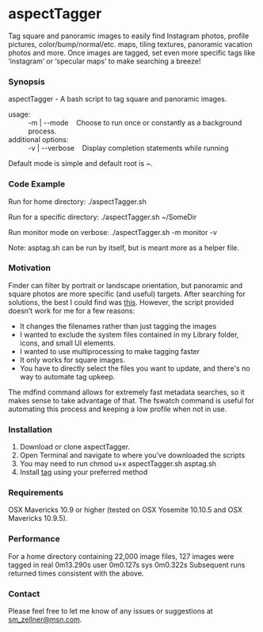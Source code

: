 # aspectTagger
Tag square and panoramic images to easily find Instagram photos, profile pictures, color/bump/normal/etc. maps, tiling textures, panoramic vacation photos and more. Once images are tagged, set even more specific tags like ‘instagram’ or ‘specular maps’ to make searching a breeze!

### Synopsis
aspectTagger - A bash script to tag square and panoramic images. 
<dl>
  <dt> usage: <br>
    <dd> -m | --mode <simple||monitor> <path> &nbsp;&nbsp;  Choose to run once or constantly as a background process. <br>
  <dt> additional options: <br>
      <dd>  -v | --verbose  &nbsp;&nbsp;    Display completion statements while running <br>
      </dl>
  Default mode is simple and default root is ~. 
  
### Code Example
Run for home directory: 
./aspectTagger.sh 

Run for a specific directory: 
./aspectTagger.sh ~/SomeDir

Run monitor mode on verbose:
./aspectTagger.sh -m monitor -v

Note: asptag.sh can be run by itself, but is meant more as a helper file. 

### Motivation
Finder can filter by portrait or landscape orientation, but panoramic and square photos are more specific (and useful) targets. After searching for solutions, the best I could find was <a href="https://discussions.apple.com/thread/3838377?start=0&amp;amp;tstart=0">this</a>. However, the script provided doesn’t work for me for a few reasons:
<ul>
<li>It changes the filenames rather than just tagging the images
<li>I wanted to exclude the system files contained in my Library folder, icons, and small UI elements. 
<li>I wanted to use multiprocessing to make tagging faster
<li>It only works for square images.
<li>You have to directly select the files you want to update, and there's no way to automate tag upkeep.
</ul>
The mdfind command allows for extremely fast metadata searches, so it makes sense to take advantage of that. The fswatch command is useful for automating this process and keeping a low profile when not in use.

### Installation
<ol>
<li>Download or clone aspectTagger.
<li>Open Terminal and navigate to where you’ve downloaded the scripts
<li>You may need to run chmod u+x aspectTagger.sh asptag.sh
<li>Install <a href="https://github.com/jdberry/tag">tag</a> using your preferred method
</ol>

### Requirements
OSX Mavericks 10.9 or higher (tested on OSX Yosemite 10.10.5 and OSX Mavericks 10.9.5). 

### Performance 
For a home directory containing 22,000 image files, 127 images were tagged in 
real	0m13.290s
user	0m0.127s
sys	0m0.322s
Subsequent runs returned times consistent with the above.

### Contact
Please feel free to let me know of any issues or suggestions at sm_zellner@msn.com.

